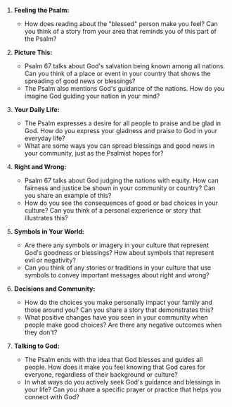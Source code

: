 1. **Feeling the Psalm:**
   - How does reading about the "blessed" person make you feel? Can you think of a story from your area that reminds you of this part of the Psalm?

2. **Picture This:**
   - Psalm 67 talks about God's salvation being known among all nations. Can you think of a place or event in your country that shows the spreading of good news or blessings?
   - The Psalm also mentions God's guidance of the nations. How do you imagine God guiding your nation in your mind?

3. **Your Daily Life:**
   - The Psalm expresses a desire for all people to praise and be glad in God. How do you express your gladness and praise to God in your everyday life?
   - What are some ways you can spread blessings and good news in your community, just as the Psalmist hopes for?

4. **Right and Wrong:**
   - Psalm 67 talks about God judging the nations with equity. How can fairness and justice be shown in your community or country? Can you share an example of this?
   - How do you see the consequences of good or bad choices in your culture? Can you think of a personal experience or story that illustrates this?

5. **Symbols in Your World:**
   - Are there any symbols or imagery in your culture that represent God's goodness or blessings? How about symbols that represent evil or negativity?
   - Can you think of any stories or traditions in your culture that use symbols to convey important messages about right and wrong?

6. **Decisions and Community:**
   - How do the choices you make personally impact your family and those around you? Can you share a story that demonstrates this?
   - What positive changes have you seen in your community when people make good choices? Are there any negative outcomes when they don't?

7. **Talking to God:**
   - The Psalm ends with the idea that God blesses and guides all people. How does it make you feel knowing that God cares for everyone, regardless of their background or culture?
   - In what ways do you actively seek God's guidance and blessings in your life? Can you share a specific prayer or practice that helps you connect with God?